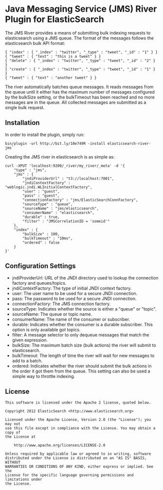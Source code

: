 Java Messaging Service (JMS) River Plugin for ElasticSearch
===========================================================

The JMS River provides a means of submitting bulk indexing requests to elasticsearch using a JMS queue. 
The format of the messages follows the elasticsearch bulk API format:

	{ "index" : { "_index" : "twitter", "_type" : "tweet", "_id" : "1" } }
	{ "tweet" : { "text" : "this is a tweet" } }
	{ "delete" : { "_index" : "twitter", "_type" : "tweet", "_id" : "2" } }
	{ "create" : { "_index" : "twitter", "_type" : "tweet", "_id" : "1" } }
	{ "tweet" : { "text" : "another tweet" } }    

The river automatically batches queue messages.  It reads messages from the queue until it either has the maximum number of messages configured by the bulkSize setting, or the bulkTimeout has been reached and no more messages are in the queue. All collected messages are submitted as a single bulk request.

Installation
------------
In order to install the plugin, simply run: 

	bin/plugin -url http://bit.ly/10e749R -install elasticsearch-river-jms`

Creating the JMS river in elasticsearch is as simple as:

	curl -XPUT 'localhost:9200/_river/my_river/_meta' -d '{
	    "type" : "jms",
	    "jms" : {
	        "jndiProviderUrl" : "t3://localhost:7001", 
	        "jndiContextFactory" : "weblogic.jndi.WLInitialContextFactory",
	        "user" : "guest",
	        "pass" : "guest",
	        "connectionFactory" : "jms/ElasticSearchConnFactory",
	        "sourceType" : "queue",
	        "sourceName" : "jms/elasticsearch",
	        "consumerName" : "elasticsearch",
	        "durable" : true,
	        "filter" : "JMSCorrelationID = 'someid'"
	    },
	    "index" : {
	        "bulkSize" : 100,
	        "bulkTimeout" : "10ms",
	        "ordered" : false
	    }
	}'
	
Configuration Settings
----------------------

- jndiProviderUrl: URL of the JNDI directory used to lookup the connection factory and queues/topics.
- jndiContextFactory: The type of initial JNDI context factory.
- user: The user name to be used for a secure JNDI connection.
- pass: The password to be used for a secure JNDI connection.
- connectionFactory: The JMS connection factory.
- sourceType: Indicates whether the source is either a "queue" or "topic". 
- sourceName: The queue or topic name.
- consumerName: The name of the consumer or subscriber.
- durable: Indicates whether the consumer is a durable subscriber.  This option is only available got topics.
- filter: A message selector to only dequeue messages that match the given expression.
- bulkSize: The maximum batch size (bulk actions) the river will submit to elasticsearch.
- bulkTimeout: The length of time the river will wait for new messages to add to a batch.
- ordered: Indicates whether the river should submit the bulk actions in the order it got them from the queue.  This setting can also be used a simple way to throttle indexing.

License
-------

    This software is licensed under the Apache 2 license, quoted below.

    Copyright 2012 ElasticSearch <http://www.elasticsearch.org>

    Licensed under the Apache License, Version 2.0 (the "License"); you may not
    use this file except in compliance with the License. You may obtain a copy of
    the License at

        http://www.apache.org/licenses/LICENSE-2.0

    Unless required by applicable law or agreed to in writing, software
    distributed under the License is distributed on an "AS IS" BASIS, WITHOUT
    WARRANTIES OR CONDITIONS OF ANY KIND, either express or implied. See the
    License for the specific language governing permissions and limitations under
    the License.
